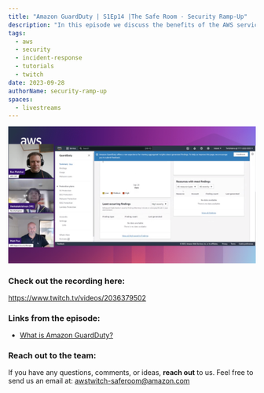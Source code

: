 ```yaml
---
title: "Amazon GuardDuty | S1Ep14 |The Safe Room - Security Ramp-Up"
description: "In this episode we discuss the benefits of the AWS service GuardDuty which is a threat detection tool."
tags:
  - aws
  - security
  - incident-response
  - tutorials
  - twitch
date: 2023-09-28
authorName: security-ramp-up
spaces:
  - livestreams
---
```


![Screenshot from the stream](images/episode-14.png)


### Check out the recording here:

https://www.twitch.tv/videos/2036379502

### Links from the episode:

- [What is Amazon GuardDuty?](https://docs.aws.amazon.com/guardduty/latest/ug/what-is-guardduty.html)


### Reach out to the team:

If you have any questions, comments, or ideas, **reach out** to us. Feel free to send us an email at: [awstwitch-saferoom@amazon.com](mailto:awstwitch-saferoom@amazon.com)

